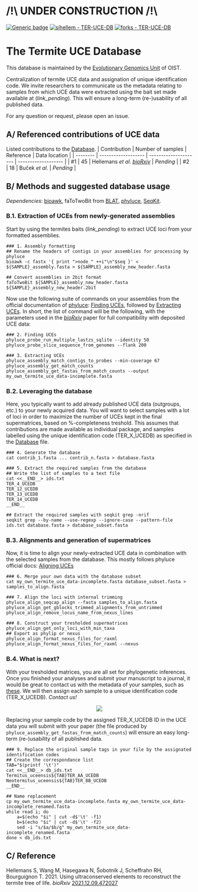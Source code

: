  # /!\ UNDER CONSTRUCTION /!\ 
 
[![Generic badge](https://img.shields.io/badge/bioRxiv-10.1101/2021.12.09.472027-<COLOR>.svg)](https://doi.org/10.1101/2021.12.09.472027)
[![sihellem - TER-UCE-DB](https://img.shields.io/static/v1?label=sihellem&message=TER-UCE-DB&color=red&logo=github)](https://github.com/sihellem/TER-UCE-DB "Go to GitHub repo")
[![forks - TER-UCE-DB](https://img.shields.io/github/forks/sihellem/TER-UCE-DB?style=social)](https://github.com/oist/TER-UCE-DB?organization=oist&organization=oist)

# The Termite UCE Database

This database is maintained by the [Evolutionary Genomics Unit](https://groups.oist.jp/egu) of OIST.

Centralization of termite UCE data and assignation of unique identification code. We invite researchers to communicate us the metadata relating to samples from which UCE data were extracted using the bait set made available at (_link_pending_). This will ensure a long-term (re-)usability of all published data.

For any question or request, please open an issue.

## A/ Referenced contributions of UCE data
Listed contributions to the [Database](termite_uce_db_ids.tsv).
| Contribution  | Number of samples | Reference | Data location |
| --------  | ------------------- | --------------------- | ------------------- |
| #1 | 45 | Hellemans _et al_. [_bioRxiv_](https://doi.org/10.1101/2021.12.09.472027) | _Pending_ |
| #2 | 18 | Buček _et al_. | _Pending_ |

## B/ Methods and suggested database usage

_Dependencies_: [bioawk](https://github.com/lh3/bioawk), faToTwoBit from [BLAT](http://hgdownload.soe.ucsc.edu/admin/exe/), [phyluce](https://github.com/faircloth-lab/phyluce), [SeqKit](https://bioinf.shenwei.me/seqkit/usage/).

### B.1. Extraction of UCEs from newly-generated assemblies
Start by using the termites baits (_link_pending_) to extract UCE loci from your formatted assemblies.
```
### 1. Assembly formatting
## Rename the headers of contigs in your assemblies for processing by phyluce
bioawk -c fastx '{ print ">node_" ++i"\n"$seq }' < ${SAMPLE}_assembly.fasta > ${SAMPLE}_assembly_new_header.fasta

## Convert assemblies in 2bit format
faToTwoBit ${SAMPLE}_assembly_new_header.fasta ${SAMPLE}_assembly_new_header.2bit
```

Now use the following suite of commands on your assemblies from the official documentation of [phyluce](https://github.com/faircloth-lab/phyluce): [Finding UCEs](https://phyluce.readthedocs.io/en/latest/tutorials/tutorial-3.html#tutorial-iii-harvesting-uce-loci-from-genomes), followed by [Extracting UCEs](https://phyluce.readthedocs.io/en/latest/tutorials/tutorial-1.html#uceextraction). In short, the list of command will be the following, with the parameters used in the [_bioRxiv_](https://doi.org/10.1101/2021.12.09.472027) paper for full compatibility with deposited UCE data:
```
### 2. Finding UCEs
phyluce_probe_run_multiple_lastzs_sqlite --identity 50
phyluce_probe_slice_sequence_from_genomes --flank 200

### 3. Extracting UCEs
phyluce_assembly_match_contigs_to_probes --min-coverage 67
phyluce_assembly_get_match_counts
phyluce_assembly_get_fastas_from_match_counts --output my_own_termite_uce_data-incomplete.fasta
```
### B.2. Leveraging the database
Here, you typically want to add already published UCE data (outgroups, etc.) to your newly acquired data. You will want to select samples with a lot of loci in order to maximize the number of UCEs kept in the final supermatrices, based on %-completeness treshold. This assumes that contributions are made available as individual package, and samples labelled using the unique identification code (TER_X_UCEDB) as specified in the [Database](termite_uce_db_ids.tsv) file.
 
```
### 4. Generate the database
cat contrib_1.fasta ... contrib_n.fasta > database.fasta

### 5. Extract the required samples from the database
## Write the list of samples to a text file
cat <<__END__> ids.txt
TER_4_UCEDB
TER_12_UCEDB
TER_13_UCEDB
TER_14_UCEDB
__END__

## Extract the required samples with seqkit grep -nrif
seqkit grep --by-name --use-regexp --ignore-case --pattern-file ids.txt database.fasta > database_subset.fasta
```
### B.3. Alignments and generation of supermatrices
Now, it is time to align your newly-extracted UCE data in combination with the selected samples from the database. This mostly follows phyluce official docs: [Aligning UCEs](https://phyluce.readthedocs.io/en/latest/tutorials/tutorial-1.html#aligning-uce-loci)
```
### 6. Merge your own data with the database subset
cat my_own_termite_uce_data-incomplete.fasta database_subset.fasta > samples_to_align.fasta

### 7. Align the loci with internal trimming
phyluce_align_seqcap_align --fasta samples_to_align.fasta
phyluce_align_get_gblocks_trimmed_alignments_from_untrimmed
phyluce_align_remove_locus_name_from_nexus_lines

### 8. Construct your tresholded supermatrices
phyluce_align_get_only_loci_with_min_taxa
## Export as phylip or nexus
phyluce_align_format_nexus_files_for_raxml
phyluce_align_format_nexus_files_for_raxml --nexus
```
### B.4. What is next?
With your tresholded matrices, you are all set for phylogenetic inferences. Once you finished your analyses and submit your manuscript to a journal, it would be great to contact us with the metadata of your samples, such as [these](termite_uce_db_ids.tsv). We will then assign each sample to a unique identification code (TER_X_UCEDB).
_Contact us!_
<div align="center">
<a href="mailto:simon.hellemans@gmail.com?cc=Thomas.Bourguignon@oist.jp, Simon.Hellemans@oist.jp&subject=GitHub: TER-UCE-DB
"><img src="https://img.shields.io/badge/gmail-%23DD0031.svg?&style=for-the-badge&logo=gmail&logoColor=white"/></a>
</div>

Replacing your sample code by the assigned TER_X_UCEDB ID in the UCE data you will submit with your paper (the file produced by `phyluce_assembly_get_fastas_from_match_counts`) will ensure an easy long-term (re-)usability of all published data.
```
### 9. Replace the original sample tags in your file by the assignated identification codes
## Create the correspondance list
TAB="$(printf '\t')"
cat <<__END__> db_ids.txt
Termitus_uceensis${TAB}TER_AA_UCEDB
Neotermitus_uceensis${TAB}TER_BB_UCEDB
__END__

## Name replacement
cp my_own_termite_uce_data-incomplete.fasta my_own_termite_uce_data-incomplete_renamed.fasta
while read i; do
	a=$(echo "$i" | cut -d$'\t' -f1)
	b=$(echo "$i" | cut -d$'\t' -f2)
	sed -i "s/$a/$b/g" my_own_termite_uce_data-incomplete_renamed.fasta
done < db_ids.txt
```

## C/ Reference
Hellemans S, Wang M, Hasegawa N, Šobotník J, Scheffrahn RH, Bourguignon T. 2021. Using ultraconserved elements to reconstruct the termite tree of life. _bioRxiv_ [2021.12.09.472027](https://doi.org/10.1101/2021.12.09.472027)
